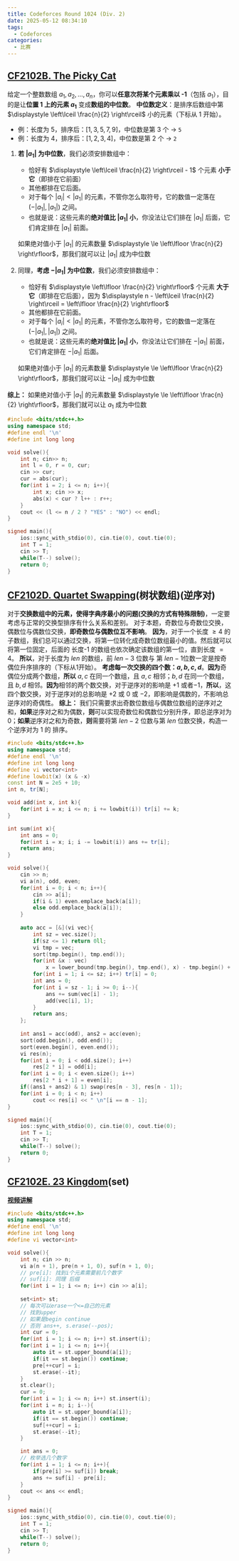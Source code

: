 ```yaml
---
title: Codeforces Round 1024 (Div. 2)
date: 2025-05-12 08:34:10
tags:
  - Codeforces
categories:
  - 比赛
---
```


## [CF2102B. The Picky Cat](https://codeforces.com/contest/2102/problem/B)
给定一个整数数组 $a_1, a_2, \ldots, a_n$，你可以**任意次将某个元素乘以 -1**（包括 $a_1$），目的是让**位置 1 上的元素 $a_1$** 变成**数组的中位数**。
**中位数定义**：是排序后数组中第 $\displaystyle \left\lceil \frac{n}{2} \right\rceil$ 小的元素（下标从 1 开始）。
* 例：长度为 5，排序后：$[1, 3, 5, 7, 9]$，中位数是第 3 个 → `5`
* 例：长度为 4，排序后：$[1, 2, 3, 4]$，中位数是第 2 个 → `2`

1. **若 $|a_1|$ 为中位数**，我们必须安排数组中：
	* 恰好有 $\displaystyle \left\lceil \frac{n}{2} \right\rceil - 1$ 个元素 **小于它**（即排在它前面）
	* 其他都排在它后面。
	* 对于每个 $|a_i| < |a_1|$ 的元素，不管你怎么取符号，它的数值一定落在 $(-|a_1|, |a_1|)$ 之间。
	* 也就是说：这些元素的**绝对值比 $|a_1|$ 小**，你没法让它们排在 $|a_1|$ 后面，它们肯定排在 $|a_1|$ 前面。
	
	如果绝对值小于 $|a_1|$ 的元素数量 $\displaystyle \le \left\lfloor \frac{n}{2} \right\rfloor$，那我们就可以让 $|a_1|$ 成为中位数
2. 同理，**考虑 $-|a_1|$ 为中位数**，我们必须安排数组中：
	* 恰好有 $\displaystyle \left\lfloor \frac{n}{2} \right\rfloor$ 个元素 **大于它**（即排在它后面），因为 $\displaystyle n - \left\lceil \frac{n}{2} \right\rceil = \left\lfloor \frac{n}{2} \right\rfloor$
	* 其他都排在它前面。
	* 对于每个 $|a_i| < |a_1|$ 的元素，不管你怎么取符号，它的数值一定落在 $(-|a_1|, |a_1|)$ 之间。
	* 也就是说：这些元素的**绝对值比 $|a_1|$ 小**，你没法让它们排在 $-|a_1|$ 前面，它们肯定排在 $-|a_1|$ 后面。
	
	如果绝对值小于 $|a_1|$ 的元素数量 $\displaystyle \le \left\lfloor \frac{n}{2} \right\rfloor$，那我们就可以让 $-|a_1|$ 成为中位数

**综上：** 如果绝对值小于 $|a_1|$ 的元素数量 $\displaystyle \le \left\lfloor \frac{n}{2} \right\rfloor$，那我们就可以让 $a_1$ 成为中位数
```cpp
#include <bits/stdc++.h>
using namespace std;
#define endl '\n'
#define int long long

void solve(){
    int n; cin>> n;
    int l = 0, r = 0, cur;
    cin >> cur;
    cur = abs(cur);
    for(int i = 2; i <= n; i++){
        int x; cin >> x;
        abs(x) < cur ? l++ : r++;
    }
    cout << (l <= n / 2 ? "YES" : "NO") << endl;
}

signed main(){
    ios::sync_with_stdio(0), cin.tie(0), cout.tie(0);
    int T = 1;
    cin >> T;
    while(T--) solve();
    return 0;
}
```

## [CF2102D. Quartet Swapping](https://codeforces.com/contest/2102/problem/D)(树状数组)(逆序对)
对于**交换数组中的元素，使得字典序最小的问题(交换的方式有特殊限制)**，一定要考虑与正常的交换型排序有什么关系和差别。
对于本题，奇数位与奇数位交换，偶数位与偶数位交换，**即奇数位与偶数位互不影响**。
**因为**，对于一个长度 $\ge 4$ 的子数组，我们总可以通过交换，将第一位转化成奇数位数组最小的值。然后就可以将第一位固定，后面的 长度-1 的数组也依次确定该数组的第一位，直到长度 $= 4$。
**所以**，对于长度为 $len$ 的数组，前 $len - 3$ 位数与 第 $len - 1$位数一定是按奇偶位升序排序的（下标从1开始）。
**考虑每一次交换的四个数：$a, b, c, d$**。**因为**奇偶位分成两个数组，**所以** $a, c$ 在同一个数组，且 $a, c$ 相邻；$b, d$ 在同一个数组，且 $b,d$ 相邻。**因为**相邻的两个数交换，对于逆序对的影响是 $+1$ 或者$-1$，**所以**，这四个数交换，对于逆序对的总影响是 $+ 2$ 或 $0$ 或 $-2$，即影响是偶数的，不影响总逆序对的奇偶性。
**综上：** 我们只需要求出奇数位数组与偶数位数组的逆序对之和，**如果**逆序对之和为偶数，**则**可以实现奇数位和偶数位分别升序，即总逆序对为 0；**如果**逆序对之和为奇数，**则**需要将第 $len - 2$ 位数与第 $len$ 位数交换，构造一个逆序对为 1 的 排序。
```cpp
#include <bits/stdc++.h>
using namespace std;
#define endl '\n'
#define int long long
#define vi vector<int>
#define lowbit(x) (x & -x)
const int N = 2e5 + 10;
int n, tr[N];

void add(int x, int k){
    for(int i = x; i <= n; i += lowbit(i)) tr[i] += k;
}

int sum(int x){
    int ans = 0;
    for(int i = x; i; i -= lowbit(i)) ans += tr[i];
    return ans;
}

void solve(){
    cin >> n;
    vi a(n), odd, even;
    for(int i = 0; i < n; i++){
        cin >> a[i];
        if(i & 1) even.emplace_back(a[i]);
        else odd.emplace_back(a[i]);
    }
    
    auto acc = [&](vi vec){
        int sz = vec.size();
        if(sz <= 1) return 0ll;
        vi tmp = vec;
        sort(tmp.begin(), tmp.end());
        for(int &x : vec)
            x = lower_bound(tmp.begin(), tmp.end(), x) - tmp.begin() + 1;
        for(int i = 1; i <= sz; i++) tr[i] = 0;
        int ans = 0;
        for(int i = sz - 1; i >= 0; i--){
            ans += sum(vec[i] - 1);
            add(vec[i], 1);
        }
        return ans;
    };
    
    int ans1 = acc(odd), ans2 = acc(even);
    sort(odd.begin(), odd.end());
    sort(even.begin(), even.end());
    vi res(n);
    for(int i = 0; i < odd.size(); i++)
        res[2 * i] = odd[i];
    for(int i = 0; i < even.size(); i++)
        res[2 * i + 1] = even[i];
    if((ans1 + ans2) & 1) swap(res[n - 3], res[n - 1]);
    for(int i = 0; i < n; i++)
        cout << res[i] << " \n"[i == n - 1];
}

signed main(){
    ios::sync_with_stdio(0), cin.tie(0), cout.tie(0);
    int T = 1;
    cin >> T;
    while(T--) solve();
    return 0;
}
```

## [CF2102E. 23 Kingdom](https://codeforces.com/contest/2102/problem/E)(set)
**[视频讲解](https://www.bilibili.com/video/BV1QvEGzQE6Q/?spm_id_from=333.788.videopod.sections&vd_source=f0489718ccab992000c983a006bde4a5&p=4)**
```cpp
#include <bits/stdc++.h>
using namespace std;
#define endl '\n'
#define int long long
#define vi vector<int>

void solve(){
    int n; cin >> n;
    vi a(n + 1), pre(n + 1, 0), suf(n + 1, 0);
    // pre[i]: 找到i个元素需要前几个数字
    // suf[i]: 同理 后缀
    for(int i = 1; i <= n; i++) cin >> a[i];
    
    set<int> st;
    // 每次可以erase一个<=自己的元素
    // 找到upper
    // 如果是begin continue
    // 否则 ans++, s.erase(--pos);
    int cur = 0;
    for(int i = 1; i <= n; i++) st.insert(i);
    for(int i = 1; i <= n; i++){
        auto it = st.upper_bound(a[i]);
        if(it == st.begin()) continue;
        pre[++cur] = i;
        st.erase(--it);
    }
    st.clear();
    cur = 0;
    for(int i = 1; i <= n; i++) st.insert(i);
    for(int i = n; i; i--){
        auto it = st.upper_bound(a[i]);
        if(it == st.begin()) continue;
        suf[++cur] = i;
        st.erase(--it);
    }

    int ans = 0;
    // 枚举选几个数字
    for(int i = 1; i <= n; i++){
        if(pre[i] >= suf[i]) break;
        ans += suf[i] - pre[i];
    }
    cout << ans << endl;
}

signed main(){
    ios::sync_with_stdio(0), cin.tie(0), cout.tie(0);
    int T = 1;
    cin >> T;
    while(T--) solve();
    return 0;
}
```